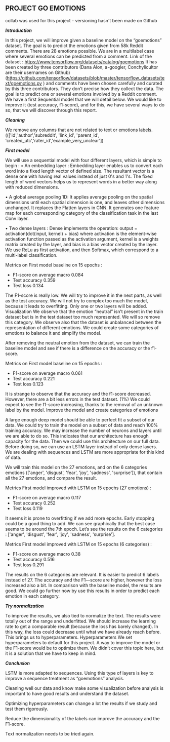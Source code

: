 ## PROJECT GO EMOTIONS

collab was used for this project - versioning hasn't been made on Github

***Introduction***

In this project, we will improve given a baseline model on the “goemotions” dataset. The goal is to predict the emotions given from 58k Reddit comments. There are 28 emotions possible. We are in a multilabel case where several emotions can be predicted from a comment. 
Link of the dataset : https://www.tensorflow.org/datasets/catalog/goemotions 
It has been created by three contributors (Dana Alon, a-googler, Conchylicultor are their usernames on Github)  (https://github.com/tensorflow/datasets/blob/master/tensorflow_datasets/text/goemotions.py ) and comments have been chosen carefully and curated by this three contributors. They don’t precise how they collect the data.
The goal is to predict one or several emotions involved by a Reddit comment. We have a first Sequential model that we will detail below. We would like to improve it (test accuracy, f1-score), and for this, we have several ways to do so, that we will discover through this report.

***Cleaning***

We remove any columns that are not related to text or emotions labels. ((['id','author','subreddit', 'link_id', 'parent_id', 'created_utc','rater_id','example_very_unclear'])

***First model***

We will use a sequential model with four different layers, which is simple to begin : 
•	An embedding layer : Embedding layer enables us to convert each word into a fixed length vector of defined size. The resultant vector is a dense one with having real values instead of just 0's and 1's. The fixed length of word vectors helps us to represent words in a better way along with reduced dimensions.

•	A global average pooling 1D: It applies average pooling on the spatial dimensions until each spatial dimension is one, and leaves other dimensions unchanged. It replaces the Flatten layers in CNN. It generates one feature map for each corresponding category of the classification task in the last Conv layer.

•	Two dense layers : Dense implements the operation: output = activation(dot(input, kernel) + bias) where activation is the element-wise activation function passed as the activation argument, kernel is a weights matrix created by the layer, and bias is a bias vector created by the layer. We use ReLu as first activation, and then Softmax, which correspond to a multi-label classification.
 
Metrics	on First model baseline on 15 epochs :

* F1-score on average macro	0.084
* Test accuracy	0.359
* Test loss	0.134

The F1-score is really low. We will try to improve it in the next parts, as well as the test accuracy. We will not try to complex too much the model, because it leads to overfitting. Only one or two layers will be added.
Visualization
We observe that the emotion “neutral” isn’t present in the train dataset but is in the test dataset too much represented. We will so remove this category. We observe also that the dataset is unbalanced between the representation of different emotions. We could create some categories of emotions to balance it and simplify the model.

After removing the neutral emotion from the dataset, we can train the baseline model and see if there is a difference on the accuracy or the f1-score.

Metrics	on First model baseline on 15 epochs :

* F1-score on average macro	0.061
* Test accuracy	0.221
* Test loss	0.123

It is strange to observe that the accuracy and the f1-score decreased. However, there are a bit less errors in the test dataset. (1%) We could expect to see the f1-score increasing, thanks to the removal of an unknown label by the model.
Improve the model and create categories of emotions

A large enough deep model should be able to perfect fit a subset of our data. We could try to train the model on a subset of data and reach 100% training accuracy. We may increase the number of neurons and layers until we are able to do so. This indicates that our architecture has enough capacity for the data. Then we could use this architecture on our full data. Before doing so, we can use an LSTM layer instead of only dense layers. We are dealing with sequences and LSTM are more appropriate for this kind of data.
 

We will train this model on the 27 emotions, and on the 6 categories emotions (['anger', 'disgust', 'fear', 'joy', 'sadness', 'surprise']), that contain all the 27 emotions, and compare the result.
 
Metrics	First model improved with LSTM on 15 epochs (27 emotions) :

* F1-score on average macro	0.117
* Test accuracy	0.252
* Test loss	0.119

It seems it is prone to overfitting if we add more epochs. Early stopping could be a good thing to add. We can see graphically that the best case seems to be around the 7th epoch. Let’s see the results on the 6 categories : ['anger', 'disgust', 'fear', 'joy', 'sadness', 'surprise'].

Metrics	First model improved with LSTM on 15 epochs (6 categories) :

* F1-score on average macro	0.38
* Test accuracy	0.516
* Test loss	0.291

The results on the 6 categories are relevant. It is easier to predict 6 labels instead of 27. The accuracy and the F1—score are higher, however the loss increased also a bit.
In comparison with the baseline model, the results are good. We could go further now by use this results in order to predict each emotion in each category.

***Try normalization***

To improve the results, we also tied to normalize the text. The results were totally out of the range and underfitted. We should increase the learning rate to get a comparable result (because the loss has barely changed). In this way, the loss could decrease until what we have already reach before.
This brings us to hyperparameters.
Hyperparameters
We set hyperparameters to default for this project. A way to improve the model or the F1-score would be to optimize them. We didn’t cover this topic here, but it is a solution that we have to keep in mind.

***Conclusion***

LSTM is more adapted to sequences. Using this type of layers is key to improve a sequence treatment as “goemotions” analysis. 

Cleaning well our data and know make some visualization before analysis is important to have good results and understand the dataset.

Optimizing hyperparameters can change a lot the results if we study and test them rigorously.

Reduce the dimensionality of the labels can improve the accuracy and the F1-score.

Text normalization needs to be tried again.
	
	





